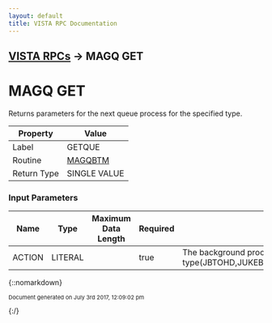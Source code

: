 ```yaml
---
layout: default
title: VISTA RPC Documentation
---
```


## [VISTA RPCs](TableOfContents) &#8594; MAGQ GET
# MAGQ GET

Returns parameters for the next queue process for the specified type.

Property | Value
--- | ---
Label | GETQUE
Routine | [MAGQBTM](http://code.osehra.org/dox/Routine_MAGQBTM_source.html)
Return Type | SINGLE VALUE


### Input Parameters

Name | Type | Maximum Data Length | Required | Description
--- | --- | --- | --- | ---
ACTION | LITERAL |  | true | The background processor queue type(JBTOHD,JUKEBOX,DELETE,ABSTRACT,ROUTING).



{::nomarkdown} <br/><p style="font-size: 11px">Document generated on July 3rd 2017, 12:09:02 pm</p>{:/}